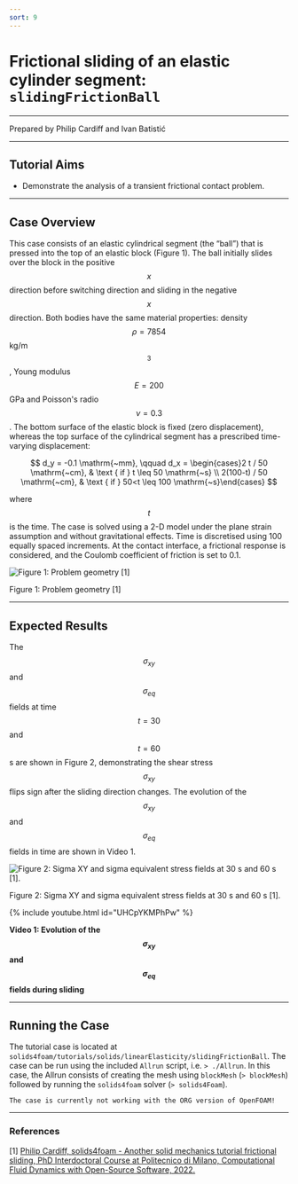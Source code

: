 ```yaml
---
sort: 9
---
```


# Frictional sliding of an elastic cylinder segment: `slidingFrictionBall`

---

Prepared by Philip Cardiff and Ivan Batistić

---

## Tutorial Aims

- Demonstrate the analysis of a transient frictional contact problem.

---

## Case Overview

This case consists of an elastic cylindrical segment (the “ball”) that is
pressed into the top of an elastic block (Figure 1). The ball initially slides
over the block in the positive $$x$$ direction before switching direction and
sliding in the negative $$x$$ direction. Both bodies have the same material
properties: density $$\rho=7854 $$ kg/m$$^3$$, Young modulus $$E=200$$ GPa and
Poisson's radio $$\nu=0.3$$. The bottom surface of the elastic block is fixed
(zero displacement), whereas the top surface of the cylindrical segment has a
prescribed time-varying displacement:

$$
d_y = -0.1 \mathrm{~mm}, \qquad d_x = \begin{cases}2 t / 50 \mathrm{~cm}, &
\text { if } t \leq 50 \mathrm{~s} \\ 2(100-t) / 50 \mathrm{~cm}, & \text { if
} 50<t \leq 100 \mathrm{~s}\end{cases}
$$

where $$t$$ is the time. The case is solved using a 2-D model under the plane
strain assumption and without gravitational effects. Time is discretised using
100 equally spaced increments. At the contact interface, a frictional response
is considered, and the Coulomb coefficient of friction is set to 0.1.

![Figure 1: Problem geometry [1]](./images/slidingFrictionBall-geometry.png)

Figure 1: Problem geometry [1]

---

## Expected Results

The $$\sigma_{xy}$$ and $$\sigma_{eq}$$ fields at time $$t=30$$ and $$t=60$$ s
are shown in Figure 2, demonstrating the shear stress $$\sigma_{xy}$$ flips sign
after the sliding direction changes. The evolution of the $$\sigma_{xy}$$ and
$$\sigma_{eq}$$ fields in time are shown in Video 1.

![Figure 2: Sigma XY and sigma equivalent stress fields at 30 s and 60 s
[1].](./images/slidingFrictionBall-results.png)

Figure 2: Sigma XY and sigma equivalent stress fields at 30 s and 60 s [1].

{% include youtube.html id="UHCpYKMPhPw" %}

**Video 1: Evolution of the $$\sigma_{xy}$$ and $$\sigma_{eq}$$ fields during
sliding**

---

## Running the Case

The tutorial case is located at
`solids4foam/tutorials/solids/linearElasticity/slidingFrictionBall`. The case
can be run using the included `Allrun` script, i.e. `> ./Allrun`. In this case,
the Allrun consists of creating the mesh using `blockMesh` (`> blockMesh`)
followed by running the `solids4foam` solver (`> solids4Foam`).

```warning
The case is currently not working with the ORG version of OpenFOAM!
```

---

### References

[1]
[Philip Cardiff, solids4foam - Another solid mechanics tutorial frictional
sliding, PhD Interdoctoral Course at Politecnico di Milano, Computational Fluid
Dynamics with Open-Source Software, 2022.](https://www.researchgate.net/publication/358743700_2c_-_solids4foam_-_Another_solid_mechanics_tutorial_frictional_sliding_-_2022_-_Philip_Cardiff)
